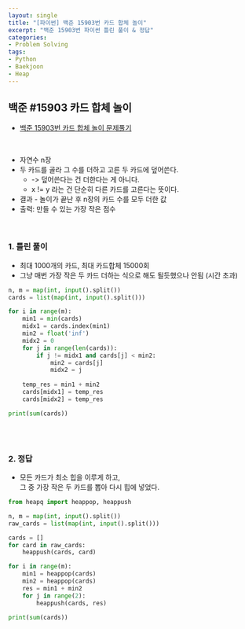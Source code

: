 ```yaml
---
layout: single
title: "[파이썬] 백준 15903번 카드 합체 놀이"
excerpt: "백준 15903번 파이썬 틀린 풀이 & 정답"
categories: 
- Problem Solving
tags:
- Python
- Baekjoon
- Heap
---
```

## 백준 #15903 카드 합체 놀이

- [백준 15903번 카드 합체 놀이 문제풀기](https://www.acmicpc.net/problem/15903)

<br>

- 자연수 n장
- 두 카드를 골라 그 수를 더하고 고른 두 카드에 덮어쓴다. 
  - -> 덮어쓴다는 건 더한다는 게 아니다.
  - x != y 라는 건 단순히 다른 카드를 고른다는 뜻이다.
- 결과 - 놀이가 끝난 후 n장의 카드 수를 모두 더한 값
- 출력: 만들 수 있는 가장 작은 점수

<br>

### 1. 틀린 풀이

- 최대 1000개의 카드, 최대 카드합체 15000회
- 그냥 매번 가장 작은 두 카드 더하는 식으로 해도 될듯했으나 안됨 (시간 초과)

```python
n, m = map(int, input().split())
cards = list(map(int, input().split()))

for i in range(m):
    min1 = min(cards)
    midx1 = cards.index(min1)
    min2 = float('inf')
    midx2 = 0
    for j in range(len(cards)):
        if j != midx1 and cards[j] < min2:
            min2 = cards[j]
            midx2 = j
    
    temp_res = min1 + min2
    cards[midx1] = temp_res
    cards[midx2] = temp_res

print(sum(cards))
```

<br>

<br>

### 2. 정답

- 모든 카드가 최소 힙을 이루게 하고, <br>그 중 가장 작은 두 카드를 뽑아 다시 힙에 넣었다.

```python
from heapq import heappop, heappush

n, m = map(int, input().split())
raw_cards = list(map(int, input().split()))

cards = []
for card in raw_cards:
    heappush(cards, card)

for i in range(m):
    min1 = heappop(cards)
    min2 = heappop(cards)
    res = min1 + min2
    for j in range(2):
        heappush(cards, res)

print(sum(cards))
```

